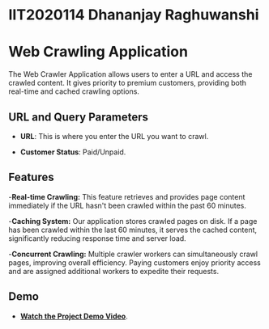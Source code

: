 # IIT2020114 Dhananjay Raghuwanshi
# Web Crawling Application


The Web Crawler Application allows users to enter a URL and access the crawled content. It gives priority to premium customers, providing both real-time and cached crawling options.

## URL and Query Parameters

- **URL**: This is where you enter the URL you want to crawl.

- **Customer Status**: Paid/Unpaid.




## Features

-**Real-time Crawling:** This feature retrieves and provides page content immediately if the URL hasn't been crawled within the past 60 minutes.

-**Caching System:** Our application stores crawled pages on disk. If a page has been crawled within the last 60 minutes, it serves the cached content, significantly reducing response time and server load.

-**Concurrent Crawling:** Multiple crawler workers can simultaneously crawl pages, improving overall efficiency. Paying customers enjoy priority access and are assigned additional workers to expedite their requests.


## **Demo**

- [**Watch the Project Demo Video**]([https://drive.google.com/file/d/1LVUCYLg6XncXPeDPnQVRDXhAbWXk4-9P/view?usp=sharing](https://drive.google.com/file/d/1S_Ws_iNZqTmfuQVfW2KhSTo4xOaFDEjW/view?usp=sharing)https://drive.google.com/file/d/1S_Ws_iNZqTmfuQVfW2KhSTo4xOaFDEjW/view?usp=sharing).
